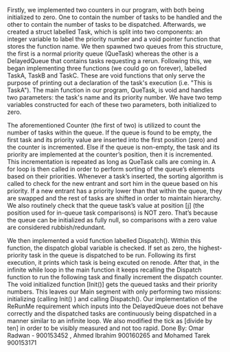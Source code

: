 Firstly, we implemented two counters in our program, with both being initialized to zero. One to contain the number of tasks to be handled and the other to contain the number of tasks to be dispatched. Afterwards, we created a struct labelled Task, which is split into two components: an integer variable to label the priority number and a void pointer function that stores the function name. We then spawned two queues from this structure, the first is a normal priority queue (QueTask) whereas the other is a DelayedQueue that contains tasks requesting a rerun. Following this, we began implementing three functions (we could go on forever), labelled TaskA, TaskB and TaskC. These are void functions that only serve the purpose of printing out a declaration of the task's execution (i.e. "This is TaskA"). The main function in our program, QueTask, is void and handles two parameters: the task's name and its priority number. We have two temp variables constructed for each of these two parameters, both initialized to zero.  

The aforementioned Counter (the first of two) is utilized to count the number of tasks within the queue. If the queue is found to be empty, the first task and its priority value are inserted into the first position (zero) and the counter is incremented. Else if the queue is non-empty, the task and its priority are implemented at the counter’s position, then it is incremented. This incrementation is repeated as long as QueTask calls are coming in. A for loop is then called in order to perform sorting of the queue’s elements based on their priorities. Whenever a task’s inserted, the sorting algorithm is called to check for the new entrant and sort him in the queue based on his priority.   If a new entrant has a priority lower than that within the queue, they are swapped and the rest of tasks are shifted in order to maintain hierarchy. We also routinely check that the queue task’s value at position [j] (the position used for in-queue task comparisons) is NOT zero. That’s because the queue can be initialized as fully null, so comparisons with a zero value are considered rubbish/redundant.

We then implemented a void function labelled Dispatch(). Within this function, the dispatch global variable is checked. If set as zero, the highest-priority task in the queue is dispatched to be run. Following its first execution, it prints which task is being excuted on renode. After that, in the infinite while loop in the main function it keeps recalling the Dispatch function to run the following task and finally increment the dispatch counter. The void initialized function [Init()] gets the queued tasks and their priority numbers. This leaves our Main segment with only performing two missions: initializing (calling Init() ) and calling Dispatch().  Our implementation of the ReRunMe requirement which inputs into the DelayedQueue does not behave correctly and the dispatched tasks are continuously being dispatched in a manner similar to an infinite loop. We also modified the tick as [divide by ten] in order to be visibly measured and not too rapid. 
Done By: Omar Radwan - 900153452 , Ahmed Ibrahim 900160265 and Mohamed Tarek 900153171
